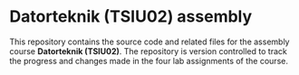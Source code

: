 # Datorteknik (TSIU02) assembly
This repository contains the source code and related files for the assembly course **Datorteknik (TSIU02)**. The repository is version controlled to track the progress and changes made in the four lab assignments of the course.
